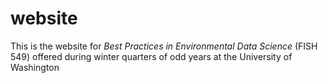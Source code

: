# website
This is the website for _Best Practices in Environmental Data Science_ (FISH 549) offered during winter quarters of odd years at the University of Washington
